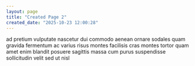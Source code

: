 ```yaml
---
layout: page
title: "Created Page 2"
created_date: "2025-10-23 12:00:28"
---
```


ad pretium vulputate nascetur dui commodo aenean ornare sodales quam gravida fermentum ac varius risus montes facilisis cras montes tortor quam amet enim blandit posuere sagittis massa cum purus suspendisse sollicitudin velit sed ut nisl 
